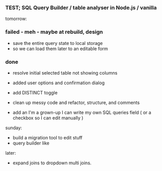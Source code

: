 ### TEST; SQL Query Builder / table analyser in Node.js / vanilla

tomorrow:

### failed - meh - maybe at rebuild, design
- save the entire query state to local storage
- so we can load them later to an editable form


### done
- resolve initial selected table not showing columns
- added user options and confirmation dialog

- add DISTINCT toggle
- clean up messy code and refactor, structure, and comments

- add an I'm a grown-up I can write my own SQL queries field ( or a checkbox so I can edit manually )

sunday:

- build a migration tool to edit stuff
- query builder like


later:
- expand joins to dropdown multi joins.